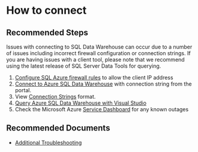 <properties
	pageTitle="How to connect"
	description="How to connect"
	service="microsoft.sql"
	resource="servers"
	authors="kasparks"
	authoralias="kasparks"
	displayOrder="7"
	selfHelpType="resource"
	supportTopicIds=""
	resourceTags="datawarehouse"
	productPesIds=""
	cloudEnvironments="MoonCake"
/>

# How to connect

## **Recommended Steps**

Issues with connecting to SQL Data Warehouse can occur due to a number of issues including incorrect firewall configuration or connection strings. If you are having issues with a client tool, please note that we recommend using the latest release of SQL Server Data Tools for querying.

1. [Configure SQL Azure firewall rules](https://azure.microsoft.com/documentation/articles/sql-data-warehouse-get-started-provision/#create-a-new-azure-sql-server-level-firewall) to allow the client IP address
2. [Connect to Azure SQL Data Warehouse](https://docs.azure.cn/sql-data-warehouse/sql-data-warehouse-connect-overview/) with connection string from the portal.<br>
3. View [Connection Strings](https://docs.azure.cn/sql-data-warehouse/sql-data-warehouse-connection-strings/) format.<br>
4. [Query Azure SQL Data Warehouse with Visual Studio](https://docs.azure.cn/sql-data-warehouse/sql-data-warehouse-query-visual-studio/)<br>
5. Check the Microsoft Azure [Service Dashboard](https://www.azure.cn/support/service-dashboard/) for any known outages<br>

## **Recommended Documents**

* [Additional Troubleshooting](https://docs.azure.cn/sql-data-warehouse/sql-data-warehouse-troubleshoot/)
